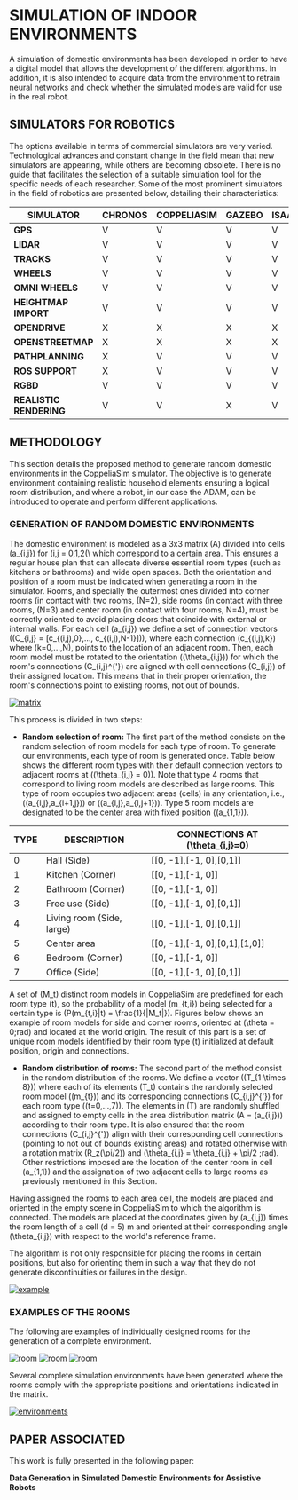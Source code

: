 # SIMULATION OF INDOOR ENVIRONMENTS


A simulation of domestic environments has been developed in order to have a digital model that allows the development of the different algorithms. In addition, it is also intended to acquire data from the environment to retrain neural networks and check whether the simulated models are valid for use in the real robot. 


## SIMULATORS FOR ROBOTICS

The options available in terms of commercial simulators are very varied. Technological advances and constant change in the field mean that new simulators are appearing, while others are becoming obsolete. There is no guide that facilitates the selection of a suitable simulation tool for the specific needs of each researcher. Some of the most prominent simulators in the field of robotics are presented below, detailing their characteristics:

| **SIMULATOR**         | **CHRONOS** | **COPPELIASIM** | **GAZEBO** | **ISAAC** | **UNITY** | **WEBOTS** |
|------------------------|-------------|-----------------|------------|-----------|-----------|------------|
| **GPS**               | V           | V               | V          | V         | V         | V          |
| **LIDAR**             | V           | V               | V          | V         | V         | V          |
| **TRACKS**            | V           | V               | V          | V         | V         | V          |
| **WHEELS**            | V           | V               | V          | V         | V         | V          |
| **OMNI WHEELS**       | V           | V               | V          | V         | V         | V          |
| **HEIGHTMAP IMPORT**  | V           | V               | V          | V         | V         | V          |
| **OPENDRIVE**         | X           | X               | X          | X         | X         | V          |
| **OPENSTREETMAP**     | X           | X               | X          | X         | X         | V          |
| **PATHPLANNING**      | X           | V               | V          | V         | X         | V          |
| **ROS SUPPORT**       | X           | V               | V          | V         | X         | V          |
| **RGBD**              | V           | V               | V          | V         | V         | V          |
| **REALISTIC RENDERING**| V           | V               | X          | V         | V         | X          |



## METHODOLOGY

This section details the proposed method to generate random domestic environments in the CoppeliaSim simulator. The objective is to generate environment containing realistic household elements ensuring a logical room distribution, and where a robot, in our case the ADAM, can be introduced to operate and perform different applications. 


### GENERATION OF RANDOM DOMESTIC ENVIRONMENTS
The domestic environment is modeled as a 3x3 matrix \(A\) divided into cells \(a_{i,j}\) for \(i,j = 0,1,2(\ which correspond to a certain area. This ensures a regular house plan that can allocate diverse essential room types (such as kitchens or bathrooms) and wide open spaces. Both the orientation and position of a room must be indicated when generating a room in the simulator. Rooms, and specially the outermost ones divided into corner rooms (in contact with two rooms, \(N=2\), side rooms (in contact with three rooms, \(N=3\) and center room (in contact with four rooms, N=4), must be correctly oriented to avoid placing doors that coincide with external or internal walls. For each cell \(a_{i,j}\) we define a set of connection vectors \((C_{i,j} = [c_{(i,j),0},..., c_{(i,j),N-1}])\), where each connection \(c_{(i,j),k}\) where \(k=0,...,N\), points to the location of an adjacent room. Then, each room model must be rotated to the orientation \((\theta_{i,j})\) for which the room's connections \(C_{i,j}^{'}\) are aligned with cell connections \(C_{i,j}\) of their assigned location. This means that in their proper orientation, the room's connections point to existing rooms, not out of bounds.

[![matrix](../fig/1.png)](https://ieeexplore.ieee.org/abstract/document/10535940)

This process is divided in two steps:

* **Random selection of room:** The first part of the method consists on the random selection of room models for each type of room. To generate our environments, each type of room is generated once. Table below shows the different room types with their default connection vectors to adjacent rooms at \((\theta_{i,j} = 0)\). Note that type 4 rooms that correspond to living room models are described as large rooms. This type of room occupies two adjacent areas (cells) in any orientation, i.e., \((a_{i,j},a_{i+1,j})\) or \((a_{i,j},a_{i,j+1})\). Type 5 room models are designated to be the center area with fixed position \((a_{1,1})\).

|**TYPE**|**DESCRIPTION**|**CONNECTIONS AT \(\theta_{i,j}=0\)**|
|-------------------|----------------|------|
|0|Hall (Side) |[[0, -1],[-1, 0],[0,1]]|
|1|Kitchen (Corner) |[[0, -1],[-1, 0]]|
|2|Bathroom (Corner)|[[0, -1],[-1, 0]]|
|3|Free use (Side)|[[0, -1],[-1, 0],[0,1]]|
|4|Living room (Side, large)|[[0, -1],[-1, 0],[0,1]]|
|5|Center area|[[0, -1],[-1, 0],[0,1],[1,0]]|
|6|Bedroom (Corner)|[[0, -1],[-1, 0]]|
|7|Office (Side)|[[0, -1],[-1, 0],[0,1]]|


A set of \(M_t\) distinct room models in CoppeliaSim are predefined for each room type \(t\), so the probability of a model \(m_{t,i}\) being selected for a certain type is \(P(m_{t,i}|t) = \frac{1}{|M_t|}\). Figures below shows an example of room models for side and corner rooms, oriented at \(\theta = 0\;rad\) and located at the world origin. The result of this part is a set of unique room models identified by their room type \(t\) initialized at default position, origin and connections.


* **Random distribution of rooms:**  The second part of the method consist in the random distribution of the rooms. We define a vector \((T_{1 \times 8})\) where each of its elements \(T_t\) contains the randomly selected room model \((m_{t})\) and its corresponding connections \(C_{i,j}^{'}\) for each room type \((t=0,...,7)\). The elements in \(T\) are randomly shuffled and assigned to empty cells in the area distribution matrix \(A = (a_{i,j})\) according to their room type. It is also ensured that the room connections \(C_{i,j}^{'}\) align with their corresponding cell connections (pointing to not out of bounds existing areas) and rotated otherwise with a rotation matrix \(R_z(\pi/2)\) and \(\theta_{i,j} = \theta_{i,j} + \pi/2 \;rad\). Other restrictions imposed are the location of the center room in cell \(a_{1,1}\) and the assignation of two adjacent cells to large rooms as previously mentioned in this Section.

Having assigned the rooms to each area cell, the models are placed and oriented in the empty scene in CoppeliaSim to which the algorithm is connected. The models are placed at the coordinates given by \(a_{i,j}\) times the room length of a cell \(d = 5\) m and oriented at their corresponding angle \(\theta_{i,j}\) with respect to the world's reference frame.

The algorithm is not only responsible for placing the rooms in certain positions, but also for orienting them in such a way that they do not generate discontinuities or failures in the design.


[![example](../fig/7.png)](https://ieeexplore.ieee.org/abstract/document/10535940)

### EXAMPLES OF THE ROOMS

The following are examples of individually designed rooms for the generation of a complete environment.

[![room](../fig/3.png)](https://ieeexplore.ieee.org/abstract/document/10535940)
[![room](../fig/4.png)](https://ieeexplore.ieee.org/abstract/document/10535940)
[![room](../fig/5.png)](https://ieeexplore.ieee.org/abstract/document/10535940)


Several complete simulation environments have been generated where the rooms comply with the appropriate positions and orientations indicated in the matrix.

[![environments](../fig/6.png)](https://ieeexplore.ieee.org/abstract/document/10535940)

## PAPER ASSOCIATED
This work is fully presented in the following paper:

**Data Generation in Simulated Domestic Environments for Assistive Robots**